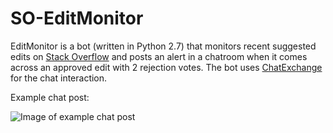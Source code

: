 # SO-EditMonitor
EditMonitor is a bot (written in Python 2.7) that monitors recent suggested edits on [Stack Overflow](http://stackoverflow.com) and posts an alert in a chatroom when it comes across an approved edit with 2 rejection votes. The bot uses [ChatExchange](https://github.com/Manishearth/ChatExchange) for the chat interaction.

Example chat post:

![Image of example chat post](https://i.imgur.com/qQDQ1wj.png)
